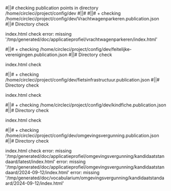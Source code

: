 #||# checking publication points in directory /home/circleci/project/config/dev
#||# 
#||#    + checking /home/circleci/project/config/dev/Vrachtwagenparkeren.publication.json
#||# 
Directory check

index.html check
error: missing '/tmp/generated/doc/applicatieprofiel/vrachtwagenparkeren/index.html'

#||#    + checking /home/circleci/project/config/dev/feitelijke-verenigingen.publication.json
#||# 
Directory check

index.html check

#||#    + checking /home/circleci/project/config/dev/fietsinfrastructuur.publication.json
#||# 
Directory check

index.html check

#||#    + checking /home/circleci/project/config/dev/kindfiche.publication.json
#||# 
Directory check

index.html check

#||#    + checking /home/circleci/project/config/dev/omgevingsvergunning.publication.json
#||# 
Directory check

index.html check
error: missing '/tmp/generated/doc/applicatieprofiel/omgevingsvergunning/kandidaatstandaard/latest/index.html'
error: missing '/tmp/generated/doc/applicatieprofiel/omgevingsvergunning/kandidaatstandaard/2024-09-12/index.html'
error: missing '/tmp/generated/doc/vocabularium/omgevingsvergunning/kandidaatstandaard/2024-09-12/index.html'

